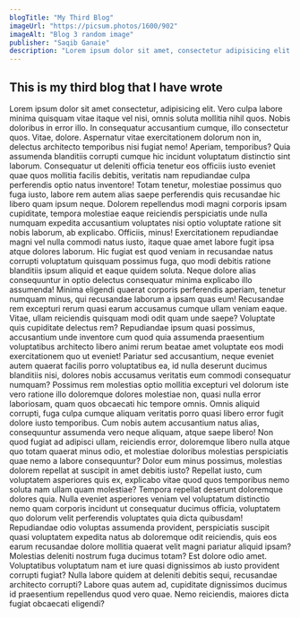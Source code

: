 ```yaml
---
blogTitle: "My Third Blog"
imageUrl: "https://picsum.photos/1600/902"
imageAlt: "Blog 3 random image"
publisher: "Saqib Ganaie"
description: "Lorem ipsum dolor sit amet, consectetur adipisicing elit. Expedita assumenda aperiam culpa nemo sit id iure voluptate nihil? Repellendus dicta eligendi, earum fuga reprehenderit voluptas."
---
```


## This is my third blog that I have wrote

Lorem ipsum dolor sit amet consectetur, adipisicing elit. Vero culpa labore minima quisquam vitae itaque vel nisi, omnis soluta mollitia nihil quos. Nobis doloribus in error illo. In consequatur accusantium cumque, illo consectetur quos. Vitae, dolore. Aspernatur vitae exercitationem dolorum non in, delectus architecto temporibus nisi fugiat nemo! Aperiam, temporibus? Quia assumenda blanditiis corrupti cumque hic incidunt voluptatum distinctio sint laborum. Consequatur ut deleniti officia tenetur eos officiis iusto eveniet quae quos mollitia facilis debitis, veritatis nam repudiandae culpa perferendis optio natus inventore! Totam tenetur, molestiae possimus quo fuga iusto, labore rem autem alias saepe perferendis quis recusandae hic libero quam ipsum neque. Dolorem repellendus modi magni corporis ipsam cupiditate, tempora molestiae eaque reiciendis perspiciatis unde nulla numquam expedita accusantium voluptates nisi optio voluptate ratione sit nobis laborum, ab explicabo. Officiis, minus! Exercitationem repudiandae magni vel nulla commodi natus iusto, itaque quae amet labore fugit ipsa atque dolores laborum. Hic fugiat est quod veniam in recusandae natus corrupti voluptatum quisquam possimus fuga, quo modi debitis ratione blanditiis ipsum aliquid et eaque quidem soluta. Neque dolore alias consequuntur in optio delectus consequatur minima explicabo illo assumenda! Minima eligendi quaerat corporis perferendis aperiam, tenetur numquam minus, qui recusandae laborum a ipsam quas eum! Recusandae rem excepturi rerum quasi earum accusamus cumque ullam veniam eaque. Vitae, ullam reiciendis quisquam modi odit quam unde saepe? Voluptate quis cupiditate delectus rem? Repudiandae ipsum quasi possimus, accusantium unde inventore cum quod quia assumenda praesentium voluptatibus architecto libero animi rerum beatae amet voluptate eos modi exercitationem quo ut eveniet! Pariatur sed accusantium, neque eveniet autem quaerat facilis porro voluptatibus ea, id nulla deserunt ducimus blanditiis nisi, dolores nobis accusamus veritatis eum commodi consequatur numquam? Possimus rem molestias optio mollitia excepturi vel dolorum iste vero ratione illo doloremque dolores molestiae non, quasi nulla error laboriosam, quam quos obcaecati hic tempore omnis. Omnis aliquid corrupti, fuga culpa cumque aliquam veritatis porro quasi libero error fugit dolore iusto temporibus. Cum nobis autem accusantium natus alias, consequuntur assumenda vero neque aliquam, atque saepe libero! Non quod fugiat ad adipisci ullam, reiciendis error, doloremque libero nulla atque quo totam quaerat minus odio, et molestiae doloribus molestias perspiciatis quae nemo a labore consequuntur? Dolor eum minus possimus, molestias dolorem repellat at suscipit in amet debitis iusto? Repellat iusto, cum voluptatem asperiores quis ex, explicabo vitae quod quos temporibus nemo soluta nam ullam quam molestiae? Tempora repellat deserunt doloremque dolores quia. Nulla eveniet asperiores veniam vel voluptatum distinctio nemo quam corporis incidunt ut consequatur ducimus officia, voluptatem quo dolorum velit perferendis voluptates quia dicta quibusdam! Repudiandae odio voluptas assumenda provident, perspiciatis suscipit quasi voluptatem expedita natus ab doloremque odit reiciendis, quis eos earum recusandae dolore mollitia quaerat velit magni pariatur aliquid ipsam? Molestias deleniti nostrum fuga ducimus totam? Est dolore odio amet. Voluptatibus voluptatum nam et iure quasi dignissimos ab iusto provident corrupti fugiat? Nulla labore quidem at deleniti debitis sequi, recusandae architecto corrupti? Labore quas autem ad, cupiditate dignissimos ducimus id praesentium repellendus quod vero quae. Nemo reiciendis, maiores dicta fugiat obcaecati eligendi?
